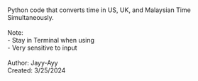 <br>Python code that converts time in US, UK, and Malaysian Time Simultaneously.
<br>
<br>Note:
<br>- Stay in Terminal when using
<br>- Very sensitive to input
<br>
<br>Author: Jayy-Ayy
<br>Created: 3/25/2024
